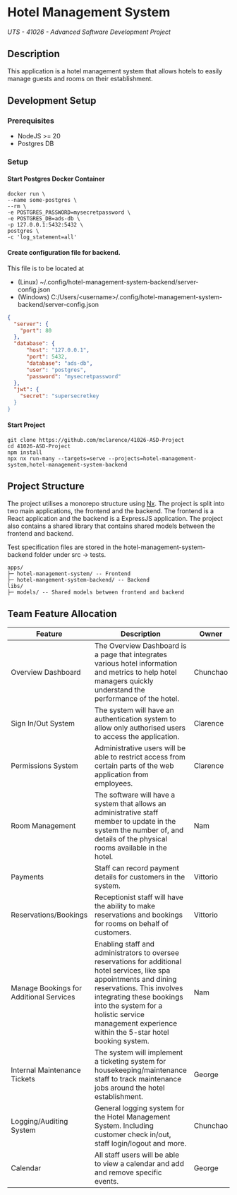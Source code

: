 # Hotel Management System
*UTS - 41026 - Advanced Software Development Project*

## Description
This application is a hotel management system that allows hotels to easily manage guests and rooms on their establishment.

## Development Setup
### Prerequisites
- NodeJS >= 20
- Postgres DB

### Setup

#### Start Postgres Docker Container
```shell
docker run \
--name some-postgres \
--rm \
-e POSTGRES_PASSWORD=mysecretpassword \
-e POSTGRES_DB=ads-db \
-p 127.0.0.1:5432:5432 \
postgres \
-c 'log_statement=all'
```

#### Create configuration file for backend.
This file is to be located at 

* (Linux) ~/.config/hotel-management-system-backend/server-config.json
* (Windows) C:/Users/<username\>/.config/hotel-management-system-backend/server-config.json

```json
{
  "server": {
    "port": 80
  },
  "database": {
      "host": "127.0.0.1",
      "port": 5432,
      "database": "ads-db",
      "user": "postgres",
      "password": "mysecretpassword"
  },
  "jwt": {
    "secret": "supersecretkey
  }
}
```

#### Start Project
```shell
git clone https://github.com/mclarence/41026-ASD-Project
cd 41026-ASD-Project
npm install
npx nx run-many --targets=serve --projects=hotel-management-system,hotel-management-system-backend
```

## Project Structure
The project utilises a monorepo structure using [Nx](https://nx.dev/). The project is split into two main applications, the frontend and the backend. The frontend is a React application and the backend is a ExpressJS application. The project also contains a shared library that contains shared models between the frontend and backend.

Test specification files are stored in the hotel-management-system-backend folder under src -> tests.
```
apps/
├─ hotel-management-system/ -- Frontend
├─ hotel-mangement-system-backend/ -- Backend
libs/
├─ models/ -- Shared models between frontend and backend
```

## Team Feature Allocation
| Feature                                 | Description                                                                                                                                                                                                                                                                           | Owner    |
|-----------------------------------------| ------------------------------------------------------------------------------------------------------------------------------------------------------------------------------------------------------------------------------------------------------------------------------------- | -------- |
| Overview Dashboard                      | The Overview Dashboard is a page that integrates various hotel information and metrics to help hotel managers quickly understand the performance of the hotel.                                                                                                                        | Chunchao |
| Sign In/Out System                      | The system will have an authentication system to allow only authorised users to access the application.                                                                                                                                                                               | Clarence |
| Permissions System                      | Administrative users will be able to restrict access from certain parts of the web application from employees.                                                                                                                                                                        | Clarence |
| Room Management                         | The software will have a system that allows an administrative staff member to update in the system the number of, and details of the physical rooms available in the hotel.                                                                                                           | Nam      |
| Payments                                | Staff can record payment details for customers in the system.                                                                                                                                                                                                                         | Vittorio |
| Reservations/Bookings                   | Receptionist staff will have the ability to make reservations and bookings for rooms on behalf of customers.                                                                                                                                                                          | Vittorio |
| Manage Bookings for Additional Services | Enabling staff and administrators to oversee reservations for additional hotel services, like spa appointments and dining reservations. This involves integrating these bookings into the system for a holistic service management experience within the 5-star hotel booking system. | Nam      |
| Internal Maintenance Tickets            | The system will implement a ticketing system for housekeeping/maintenance staff to track maintenance jobs around the hotel establishment.                                                                                                                                             | George   |
| Logging/Auditing System                 | General logging system for the Hotel Management System. Including customer check in/out, staff login/logout and more.                                                                                                                                                                 | Chunchao |
| Calendar                                | All staff users will be able to view a calendar and add and remove specific events.                                                                                                                                                                                                   | George   |